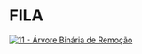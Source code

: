 # FILA

[![11 - Árvore Binária de Remoção](https://img.youtube.com/vi/i7RS_HVMF0w/0.jpg)](https://www.youtube.com/watch?v=i7RS_HVMF0w)
